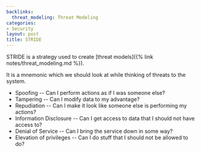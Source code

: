 ```yaml
---
backlinks:
  threat_modeling: Threat Modeling
categories:
- Security
layout: post
title: STRIDE
---
```


STRIDE is a strategy used to create [threat models]({% link notes/threat_modeling.md %}).

It is a mnemonic which we should look at while thinking of
threats to the system.

* Spoofing -- Can I perform actions as if I was someone else?
* Tampering -- Can I modify data to my advantage?
* Repudiation -- Can I make it look like someone else is performing my actions?
* Information Disclosure -- Can I get access to data that I should not have access to?
* Denial of Service -- Can I bring the service down in some way?
* Elevation of privileges -- Can I do stuff that I should not be allowed to do?
